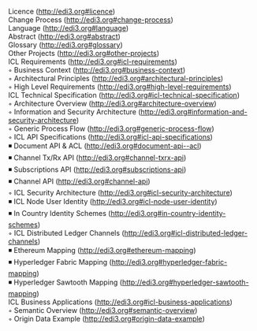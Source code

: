 
Licence (http://edi3.org#licence)  
Change Process (http://edi3.org#change-process)  
Language (http://edi3.org#language)  
Abstract (http://edi3.org#abstract)  
Glossary (http://edi3.org#glossary)  
Other Projects (http://edi3.org#other-projects)  
ICL Requirements (http://edi3.org#icl-requirements)  
◦ Business Context (http://edi3.org#business-context)  
◦ Architectural Principles (http://edi3.org#architectural-principles)  
◦ High Level Requirements (http://edi3.org#high-level-requirements)  
ICL Technical Specification (http://edi3.org#icl-technical-specification)  
◦ Architecture Overview (http://edi3.org#architecture-overview)  
◦ Information and Security Architecture (http://edi3.org#information-and-security-architecture)  
◦ Generic Process Flow (http://edi3.org#generic-process-flow)  
◦ ICL API Specifications (http://edi3.org#icl-api-specifications)  
◾ Document API & ACL (http://edi3.org#document-api--acl)  
◾ Channel Tx/Rx API (http://edi3.org#channel-txrx-api)  
◾ Subscriptions API (http://edi3.org#subscriptions-api)  
◾ Channel API (http://edi3.org#channel-api)  
◦ ICL Security Architecture (http://edi3.org#icl-security-architecture)  
◾ ICL Node User Identity (http://edi3.org#icl-node-user-identity)  
◾ In Country Identity Schemes (http://edi3.org#in-country-identity-schemes)  
◦ ICL Distributed Ledger Channels (http://edi3.org#icl-distributed-ledger-channels)  
◾ Ethereum Mapping (http://edi3.org#ethereum-mapping)  
◾ Hyperledger Fabric Mapping (http://edi3.org#hyperledger-fabric-mapping)  
◾ Hyperledger Sawtooth Mapping (http://edi3.org#hyperledger-sawtooth-mapping)  
ICL Business Applications (http://edi3.org#icl-business-applications)  
◦ Semantic Overview (http://edi3.org#semantic-overview)  
◦ Origin Data Example (http://edi3.org#origin-data-example)  
